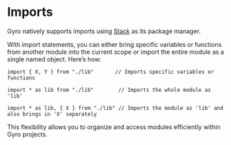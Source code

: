 # Imports

Gyro natively supports imports using [Stack](/getting-started/stack.md) as its package manager.

With import statements, you can either bring specific variables or functions from another module into the current scope or import the entire module as a single named object. Here’s how:

```gyro
import { X, Y } from "./lib"       // Imports specific variables or functions

import * as lib from "./lib"        // Imports the whole module as 'lib'

import * as lib, { X } from "./lib" // Imports the module as 'lib' and also brings in 'X' separately
```

This flexibility allows you to organize and access modules efficiently within Gyro projects.